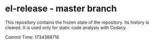 # el-release - master branch

This repository contains the frozen state of the repository.
Its history is cleared. It is used only for static code
analysis with Codacy.

Commit Time: 1734388716